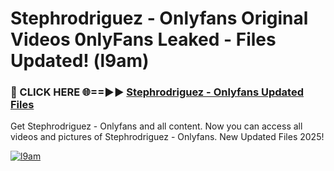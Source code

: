 # Stephrodriguez - Onlyfans Original Videos 0nlyFans Leaked - Files Updated! (l9am)

<h3>🔴 CLICK HERE 🌐==►► <a href="https://tinyurl.com/ms9xzufz" rel="nofollow">Stephrodriguez - Onlyfans Updated Files</a></h3>

Get Stephrodriguez - Onlyfans and all content. Now you can access all videos and pictures of Stephrodriguez - Onlyfans. New Updated Files 2025!

[![l9am](https://i.imgur.com/ppqm5kG.gif)](https://tinyurl.com/ms9xzufz)
